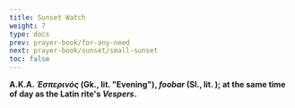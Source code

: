 ```yaml
---
title: Sunset Watch
weight: 7
type: docs
prev: prayer-book/for-any-need
next: prayer-book/sunset/small-sunset
toc: false
---
```


**A.K.A. _Ἑσπερινός_ (Gk., lit. "Evening"), _foobar_ (Sl., lit. ); at the same time of day as the Latin rite's _Vespers_.**
